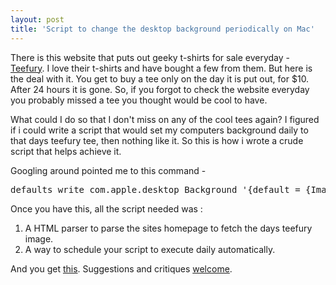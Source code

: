 ```yaml
---
layout: post
title: 'Script to change the desktop background periodically on Mac'
---
```


There is this website that puts out geeky t-shirts for sale everyday - <a title="Teefury" href="http://www.teefury.com/" target="_blank">Teefury</a>. I love their t-shirts and have bought a few from them. But here is the deal with it. You get to buy a tee only on the day it is put out, for $10. After 24 hours it is gone. So, if you forgot to check the website everyday you probably missed a tee you thought would be cool to have.

What could I do so that I don't miss on any of the cool tees again? I figured if i could write a script that would set my computers background daily to that days teefury tee, then nothing like it. So this is how i wrote a crude script that helps achieve it.

Googling around pointed me to this command -
<pre>defaults write com.apple.desktop Background '{default = {ImageFilePath = "~/Downloads/Teefury-Wallpapers/wallpaper.jpg"; };}'</pre>
Once you have this, all the script needed was :
1. A HTML parser to parse the sites homepage to fetch the days teefury image.
2. A way to schedule your script to execute daily automatically.

And you get <a title="this" href="https://github.com/warunsl/Teefury-Wallpaper/blob/master/teefury.rb" target="_blank">this</a>. Suggestions and critiques <a title="welcome" href="https://twitter.com/warunsl" target="_blank">welcome</a>.
